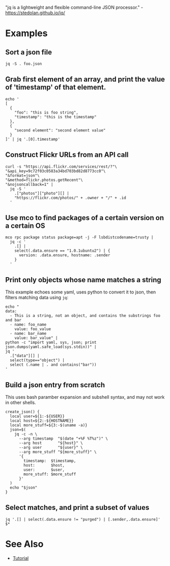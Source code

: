 "jq is a lightweight and flexible command-line JSON processor." - <https://stedolan.github.io/jq/>

# Examples

## Sort a json file

```
jq -S . foo.json
```

## Grab first element of an array, and print the value of 'timestamp' of that element.

```
echo '
[
  {
    "foo": "this is foo string",
    "timestamp": "this is the timestamp"
  },
  {
    "second element": "second element value"
  }
]' | jq '.[0].timestamp'
```

## Construct Flickr URLs from an API call

```
curl -s "https://api.flickr.com/services/rest/?"\
"&api_key=9c72f03c0583a34bd703bd82d8773cc0"\
"&format=json"\
"&method=flickr.photos.getRecent"\
"&nojsoncallback=1" |
  jq -S '
    .["photos"]["photo"][] |
    "https://flickr.com/photos/" + .owner + "/" + .id
  '
```

## Use mco to find packages of a certain version on a certain OS

```
mco rpc package status package=apt -j -F lsbdistcodename=trusty |
  jq -c '
    .[] |
    select(.data.ensure == "1.0.1ubuntu2") | {
      version: .data.ensure, hostname: .sender
    }
  '
```

## Print only objects whose name matches a string

This example echoes some yaml, uses python to convert it to json, then filters matching data using `jq`:

```
echo "
data:
  - This is a string, not an object, and contains the substrings foo and bar
  - name: foo_name
    value: foo_value
  - name: bar_name
    value: bar_value" |
python -c "import yaml, sys, json; print json.dumps(yaml.safe_load(sys.stdin))" |
jq '
  .["data"][] |
  select(type=="object") |
  select (.name | . and contains("bar"))
'
```

## Build a json entry from scratch

This uses bash paramber expansion and subshell syntax, and may not work in other shells.

```
create_json() {
  local user=${1:-${USER}}
  local host=${2:-${HOSTNAME}}
  local more_stuff=${3:-$(uname -a)}
  json=$(
    jq -c -n \
      --arg timestamp  "$(date "+%F %T%z")" \
      --arg host       "${host}" \
      --arg user       "${user}" \
      --arg more_stuff "${more_stuff}" \
      '{
        timestamp:  $timestamp,
        host:       $host,
        user:       $user,
        more_stuff: $more_stuff
      }'
  )
  echo "$json"
}
```

## Select matches, and print a subset of values

```
jq '.[] | select(.data.ensure != "purged") | [.sender,.data.ensure]' $*
```

# See Also

- [Tutorial](https://stedolan.github.io/jq/tutorial/)
